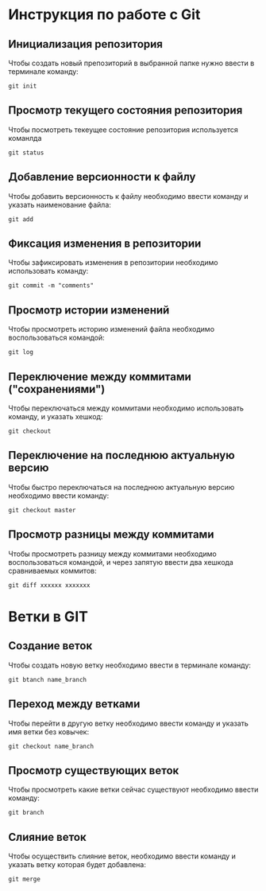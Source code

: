 # **Инструкция по работе с Git**

## Инициализация репозитория

Чтобы создать новый препозиторий в выбранной папке нужно ввести в терминале команду:

    git init

## Просмотр текущего состояния репозитория

Чтобы посмотреть текеущее состояние репозитория используется команлда

    git status

## Добавление версионности к файлу

Чтобы добавить версионность к файлу необходимо ввести команду и указать наименование файла:

    git add

## Фиксация изменения в репозитории

Чтобы зафиксировать изменения в репозитории необходимо использовать команду:

    git commit -m "comments"

## Просмотр истории изменений

Чтобы просмотреть историю изменений файла необходимо воспользоваться командой:

    git log

## Переключение между коммитами ("сохранениями")

Чтобы переключаться между коммитами необходимо использовать команду, и указать хешкод:

    git checkout 

## Переключение на последнюю актуальную версию

Чтобы быстро переключаться на последнюю актуальную версию необходимо ввести команду:

    git checkout master

## Просмотр разницы между коммитами

Чтобы просмотреть разницу между коммитами необходимо воспользоваться командой, и через запятую ввести два хешкода сравниваемых коммитов:

    git diff хххххх ххххххх
    
# **Ветки в GIT**

## Создание веток

Чтобы создать новую ветку необходимо ввести в терминале команду:

    git btanch name_branch

## Переход между ветками

Чтобы перейти в другую ветку необходимо ввести команду и указать имя ветки без ковычек:

    git checkout name_branch

## Просмотр существующих веток
    
Чтобы просмотреть какие ветки сейчас существуют необходимо ввести команду:

    git branch


## Слияние веток
    
Чтобы осуществить слияние веток, необходимо ввести команду и указать ветку которая будет добавлена:

    git merge
